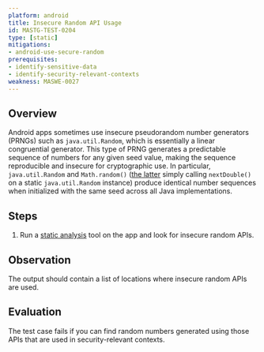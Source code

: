 ```yaml
---
platform: android
title: Insecure Random API Usage
id: MASTG-TEST-0204
type: [static]
mitigations:
- android-use-secure-random
prerequisites:
- identify-sensitive-data
- identify-security-relevant-contexts
weakness: MASWE-0027
---
```


## Overview

Android apps sometimes use insecure pseudorandom number generators (PRNGs) such as `java.util.Random`, which is essentially a linear congruential generator. This type of PRNG generates a predictable sequence of numbers for any given seed value, making the sequence reproducible and insecure for cryptographic use. In particular, `java.util.Random` and `Math.random()` ([the latter](https://franklinta.com/2014/08/31/predicting-the-next-math-random-in-java/) simply calling `nextDouble()` on a static `java.util.Random` instance) produce identical number sequences when initialized with the same seed across all Java implementations.

## Steps

1. Run a [static analysis](/MASTG/techniques/android/MASTG-TECH-0014) tool on the app and look for insecure random APIs.

## Observation

The output should contain a list of locations where insecure random APIs are used.

## Evaluation

The test case fails if you can find random numbers generated using those APIs that are used in security-relevant contexts.
